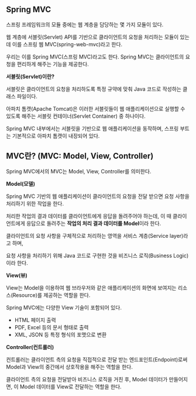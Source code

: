 ## Spring MVC

스프링 프레임워크의 모듈 중에는 웹 계층을 담당하는 몇 가지 모듈이 있다.

웹 계층에 서블릿(Servlet) API를 기반으로 클라이언트의 요청을 처리하는 모듈이 있는데 이를 스프링 웹 MVC(spring-web-mvc)라고 한다.

우리는 이를 Spring MVC(스프링 MVC)라고도 한다. Spring MVC는 클라이언트의 요청을 편리하게 해주는 기능을 제공한다.

**서블릿(Servlet)이란?**

서블릿은 클라이언트의 요청을 처리하도록 특정 규약에 맞춰 Java 코드로 작성하는 클래스 파일이다.

아파치 톰캣(Apache Tomcat)은 이러한 서블릿들이 웹 애플리케이션으로 실행할 수 있도록 해주는 서블릿 컨테이너(Servlet Container) 중 하나이다.

Spring MVC 내부에서는 서블릿을 기반으로 웹 애플리케이션을 동작하며, 스프링 부트는 기본적으로 아파치 톰캣이 내장되어 있다.

## MVC란? (MVC: Model, View, Controller)

Spring MVC에서의 MVC는 Model, View, Controller를 의미한다.

**Model(모델)**

Spring MVC 기반의 웹 애플리케이션이 클라이언트의 요청을 전달 받으면 요청 사항을 처리하기 위한 작업을 한다.

처리한 작업의 결과 데이터를 클라이언트에게 응답을 돌려주어야 하는데, 이 때 클라이언트에게 응답으로 돌려주는 **작업의 처리 결과 데이터를 Model**이라 한다.

클라이언트의 요청 사항을 구체적으로 처리하는 영역을 서비스 계층(Service layer)라고 하며,

요청 사항을 처리하기 위해 Java 코드로 구현한 것을 비즈니스 로직(Business Logic)이라 한다.

**View(뷰)**

View는 Model을 이용하여 웹 브라우저와 같은 애플리케이션의 화면에 보여지는 리소스(Resource)를 제공하는 역할을 한다.

Spring MVC에는 다양한 View 기술이 포함되어 있다.

- HTML 페이지 출력
- PDF, Excel 등의 문서 형태로 출력
- XML, JSON 등 특정 형식의 포맷으로 변환

**Controller(컨트롤러)**

컨트롤러는 클라이언트 측의 요청을 직접적으로 전달 받는 엔드포인트(Endpoint)로써 Model과 View의 중간에서 상호작용을 해주는 역할을 한다.

클라이언트 측의 요청을 전달받아 비즈니스 로직을 거친 후, Model 데이터가 만들어지면, 이 Model 데이터를 View로 전달하는 역할을 한다.